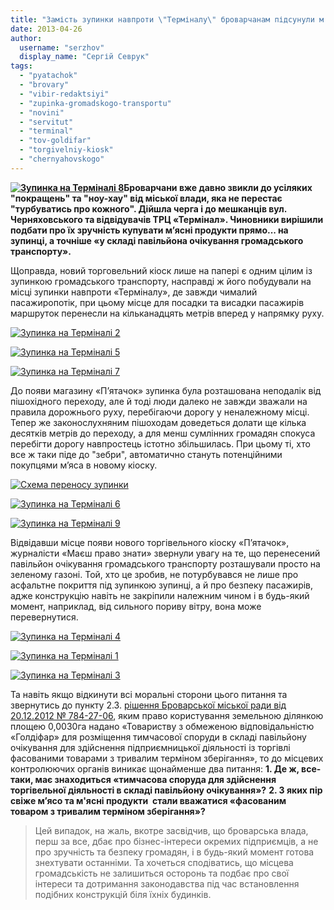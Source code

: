 ```yaml
---
title: "Замість зупинки навпроти \"Терміналу\" броварчанам підсунули м'ясний кіоск \"П’ятачок\""
date: 2013-04-26
author: 
  username: "serzhov"
  display_name: "Сергій Севрук"
tags: 
  - "pyatachok"
  - "brovary"
  - "vibir-redaktsiyi"
  - "zupinka-gromadskogo-transportu"
  - "novini"
  - "servitut"
  - "terminal"
  - "tov-goldifar"
  - "torgivelniy-kiosk"
  - "chernyahovskogo"
---
```


**[![Зупинка на Терміналі 8](https://mpz.brovary.org/wp-content/uploads/2013/04/Zupinka-na-Terminali-8.jpg)](https://mpz.brovary.org/wp-content/uploads/2013/04/Zupinka-na-Terminali-8.jpg)Броварчани вже давно звикли до усіляких "покращень" та "ноу-хау" від міської влади, яка не перестає "турбуватись про кожного". Дійшла черга і до мешканців вул. Черняховського та відвідувачів ТРЦ «Термінал». Чиновники вирішили подбати про їх зручність купувати м’ясні продукти прямо... на зупинці, а точніше «у складі павільйона очікування громадського транспорту».**

Щоправда, новий торговельний кіоск лише на папері є одним цілим із зупинкою громадського транспорту, насправді ж його побудували на місці зупинки навпроти «Терміналу», де завжди чималий пасажиропотік, при цьому місце для посадки та висадки пасажирів маршруток перенесли на кільканадцять метрів вперед у напрямку руху.

[![Зупинка на Терміналі 2](https://mpz.brovary.org/wp-content/uploads/2013/04/Zupinka-na-Terminali-2.jpg)](https://mpz.brovary.org/wp-content/uploads/2013/04/Zupinka-na-Terminali-2.jpg)

[![Зупинка на Терміналі 5](https://mpz.brovary.org/wp-content/uploads/2013/04/Zupinka-na-Terminali-5.jpg)](https://mpz.brovary.org/wp-content/uploads/2013/04/Zupinka-na-Terminali-5.jpg)

[![Зупинка на Терміналі 7](https://mpz.brovary.org/wp-content/uploads/2013/04/Zupinka-na-Terminali-7.jpg)](https://mpz.brovary.org/wp-content/uploads/2013/04/Zupinka-na-Terminali-7.jpg)

До появи магазину «П’ятачок» зупинка була розташована неподалік від пішохідного переходу, але й тоді люди далеко не завжди зважали на правила дорожнього руху, перебігаючи дорогу у неналежному місці. Тепер же законослухняним пішоходам доведеться долати ще кілька десятків метрів до переходу, а для менш сумлінних громадян спокуса перебігти дорогу навпростець істотно збільшилась. При цьому ті, хто все ж таки піде до "зебри", автоматично стануть потенційними покупцями м’яса в новому кіоску.

[![Схема переносу зупинки](https://mpz.brovary.org/wp-content/uploads/2013/04/Bez-imeni-1.jpg)](https://mpz.brovary.org/wp-content/uploads/2013/04/Bez-imeni-1.jpg)

[![Зупинка на Терміналі 6](https://mpz.brovary.org/wp-content/uploads/2013/04/Zupinka-na-Terminali-6.jpg)](https://mpz.brovary.org/wp-content/uploads/2013/04/Zupinka-na-Terminali-6.jpg)

[![Зупинка на Терміналі 9](https://mpz.brovary.org/wp-content/uploads/2013/04/Zupinka-na-Terminali-9.jpg)](https://mpz.brovary.org/wp-content/uploads/2013/04/Zupinka-na-Terminali-9.jpg)

Відвідавши місце появи нового торгівельного кіоску «П’ятачок», журналісти «Маєш право знати» звернули увагу на те, що перенесений павільйон очікування громадського транспорту розташували просто на зеленому газоні. Той, хто це зробив, не потурбувався не лише про асфальтне покриття під зупинкою зупинці, а й про безпеку пасажирів, адже конструкцію навіть не закріпили належним чином і в будь-який момент, наприклад, від сильного пориву вітру, вона може перевернутися.

[![Зупинка на Терміналі 4](https://mpz.brovary.org/wp-content/uploads/2013/04/Zupinka-na-Terminali-4.jpg)](https://mpz.brovary.org/wp-content/uploads/2013/04/Zupinka-na-Terminali-4.jpg)

[![Зупинка на Терміналі 1](https://mpz.brovary.org/wp-content/uploads/2013/04/Zupinka-na-Terminali-1.jpg)](https://mpz.brovary.org/wp-content/uploads/2013/04/Zupinka-na-Terminali-1.jpg)

[![Зупинка на Терміналі 3](https://mpz.brovary.org/wp-content/uploads/2013/04/Zupinka-na-Terminali-3.jpg)](https://mpz.brovary.org/wp-content/uploads/2013/04/Zupinka-na-Terminali-3.jpg)

Та навіть якщо відкинути всі моральні сторони цього питання та звернутись до пункту 2.3. [рішення Броварської міської ради від 20.12.2012 № 784-27-06](http://docs.pravo-znaty.org.ua/p6432/20.12.2012/784-27-06), яким право користування земельною ділянкою площею 0,0030га надано «Товариству з обмеженою відповідальністю «Голдіфар» для розміщення тимчасової споруди в складі павільйону очікування для здійснення підприємницької діяльності із торгівлі фасованими товарами з тривалим терміном зберігання», то до місцевих контролюючих органів виникає щонайменше два питання: **1\. Де ж, все-таки, має знаходиться «тимчасова споруда для здійснення торгівельної діяльності в складі павільйону очікування»?** **2\. З яких пір свіже м’ясо та м'ясні продукти  стали вважатися «фасованим товаром з тривалим терміном зберігання»?**

> Цей випадок, на жаль, вкотре засвідчив, що броварська влада, перш за все, дбає про бізнес-інтереси окремих підприємців, а не про зручність та безпеку громадян, і в будь-який момент готова знехтувати останніми. Та хочеться сподіватись, що місцева громадськість не залишиться осторонь та подбає про свої інтереси та дотримання законодавства під час встановлення подібних конструкцій біля їхніх будинків.
